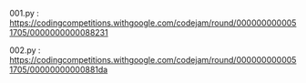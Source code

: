 001.py : https://codingcompetitions.withgoogle.com/codejam/round/0000000000051705/0000000000088231

002.py : https://codingcompetitions.withgoogle.com/codejam/round/0000000000051705/00000000000881da
